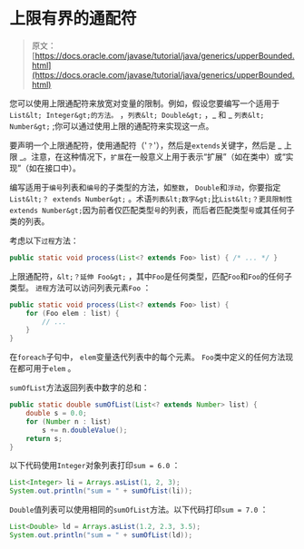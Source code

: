 # 上限有界的通配符

> 原文： [https://docs.oracle.com/javase/tutorial/java/generics/upperBounded.html](https://docs.oracle.com/javase/tutorial/java/generics/upperBounded.html)

您可以使用上限通配符来放宽对变量的限制。例如，假设您要编写一个适用于`List&lt; Integer&gt;的方法。` ，`列表&lt; Double&gt;` ，_ 和 _ `列表&lt; Number&gt;` ;你可以通过使用上限的通配符来实现这一点。

要声明一个上限通配符，使用通配符（'`？`'），然后是`extends`关键字，然后是 _ 上限 _。注意，在这种情况下，`扩展`在一般意义上用于表示“扩展”（如在类中）或“实现”（如在接口中）。

编写适用于`编号`列表和`编号`的子类型的方法，如`整数`， `Double`和`浮动`，你要指定`List&lt;？ extends Number&gt;` 。术语`列表&lt;数字&gt;`比`List&lt;？更具限制性 extends Number&gt;`因为前者仅匹配类型`号`的列表，而后者匹配类型`号`或其任何子类的列表。

考虑以下`过程`方法：

```java
public static void process(List<? extends Foo> list) { /* ... */ }

```

上限通配符，`&lt;？延伸 Foo&gt;` ，其中`Foo`是任何类型，匹配`Foo`和`Foo`的任何子类型。 `进程`方法可以访问列表元素`Foo` ：

```java
public static void process(List<? extends Foo> list) {
    for (Foo elem : list) {
        // ...
    }
}

```

在`foreach`子句中， `elem`变量迭代列表中的每个元素。 `Foo`类中定义的任何方法现在都可用于`elem` 。

`sumOfList`方法返回列表中数字的总和：

```java
public static double sumOfList(List<? extends Number> list) {
    double s = 0.0;
    for (Number n : list)
        s += n.doubleValue();
    return s;
}

```

以下代码使用`Integer`对象列表打印`sum = 6.0` ：

```java
List<Integer> li = Arrays.asList(1, 2, 3);
System.out.println("sum = " + sumOfList(li));

```

`Double`值列表可以使用相同的`sumOfList`方法。以下代码打印`sum = 7.0` ：

```java
List<Double> ld = Arrays.asList(1.2, 2.3, 3.5);
System.out.println("sum = " + sumOfList(ld));

```